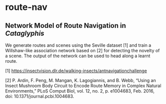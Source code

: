 # route-nav
## Network Model of Route Navigation in _Cataglyphis_

We generate routes and scenes using the Seville dataset [1] and train a Willshaw-like association network 
based on [2] for detecting the novelty of a scene. The output of the network can be used to head along a
learnt route. 

[1] https://insectvision.dlr.de/walking-insects/antnavigationchallenge

[2] P. Ardin, F. Peng, M. Mangan, K. Lagogiannis, and B. Webb, “Using an Insect Mushroom Body Circuit to Encode Route Memory in Complex Natural Environments,” PLoS Comput Biol, vol. 12, no. 2, p. e1004683, Feb. 2016, doi: 10.1371/journal.pcbi.1004683. 

